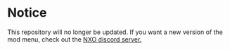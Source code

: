 # Notice
This repository will no longer be updated. If you want a new version of the mod menu, check out the [NXO discord server.](https://discord.com/invite/nxoontop)
